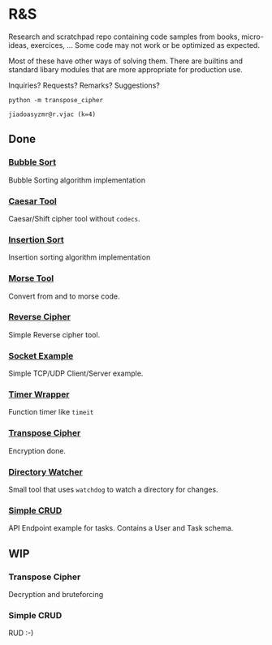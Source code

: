 # R&S 

Research and scratchpad repo containing code samples from books, micro-ideas, exercices, ...
Some code may not work or be optimized as expected.

Most of these have other ways of solving them. 
There are builtins and standard libary modules that are more appropriate for production use.

Inquiries? Requests? Remarks? Suggestions?

`python -m transpose_cipher`

`jiadoasyzmr@r.vjac (k=4)`

## Done
### [Bubble Sort](/bubble_sort)

Bubble Sorting algorithm implementation

### [Caesar Tool](/caesar_tool)

Caesar/Shift cipher tool without `codecs`.

### [Insertion Sort](/insertion_sort)

Insertion sorting algorithm implementation

### [Morse Tool](/morse_tool)

Convert from and to morse code.

### [Reverse Cipher](/reverse_cipher)

Simple Reverse cipher tool.

### [Socket Example](/socket_example)

Simple TCP/UDP Client/Server example.

### [Timer Wrapper](/timer_wrapper)

Function timer like `timeit`

### [Transpose Cipher](/transpose_cipher)

Encryption done.

### [Directory Watcher](/directory_watcher)

Small tool that uses `watchdog` to watch a directory for changes.

### [Simple CRUD](/simple_crud)

API Endpoint example for tasks. Contains a User and Task schema.

## WIP

### Transpose Cipher
Decryption and bruteforcing

### Simple CRUD
RUD :-) 

